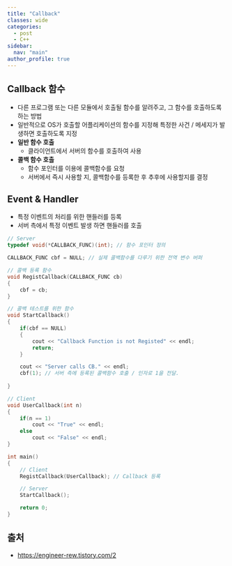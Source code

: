 ```yaml
---
title: "Callback"
classes: wide
categories: 
  - post
  - C++
sidebar:
  nav: "main"
author_profile: true
---
```


## Callback 함수
* 다른 프로그램 또는 다른 모듈에서 호출될 함수를 알려주고, 그 함수를 호출하도록 하는 방법 
* 일반적으로 OS가 호출할 어플리케이션의 함수를 지정해 특정한 사건 / 메세지가 발생하면 호출하도록 지정
* **일반 함수 호출**
  * 클라이언트에서 서버의 함수를 호출하여 사용
* **콜백 함수 호출**
  * 함수 포인터를 이용에 콜백함수를 요청
  * 서버에서 즉시 사용할 지, 콜백함수를 등록한 후 추후에 사용할지를 결정

## Event & Handler
* 특정 이벤트의 처리를 위한 핸들러를 등록
* 서버 측에서 특정 이벤트 발생 하면 핸들러를 호출

```c++
// Server
typedef void(*CALLBACK_FUNC)(int); // 함수 포인터 정의

CALLBACK_FUNC cbf = NULL; // 실제 콜백함수를 다루기 위한 전역 변수 버퍼

// 콜백 등록 함수
void RegistCallback(CALLBACK_FUNC cb)
{
	cbf = cb;
}

// 콜백 테스트를 위한 함수
void StartCallback()
{
	if(cbf == NULL)
	{
		cout << "Callback Function is not Registed" << endl;
		return;
	}

	cout << "Server calls CB." << endl;
	cbf(1); // 서버 측에 등록된 콜백함수 호출 / 인자로 1을 전달.
	
}

// Client 
void UserCallback(int n)
{
	if(n == 1)
		cout << "True" << endl;
	else
		cout << "False" << endl;
}

int main()
{
	// Client
	RegistCallback(UserCallback); // Callback 등록

	// Server 
	StartCallback(); 

	return 0;
}
```

## 출처 
* <https://engineer-rew.tistory.com/2>